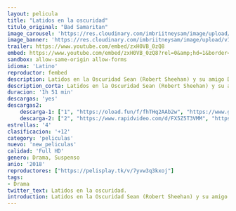 ```yaml
---
layout: pelicula
title: "Latidos en la oscuridad"
titulo_original: "Bad Samaritan"
image_carousel: 'https://res.cloudinary.com/imbriitneysam/image/upload/v1542153150/latidos-poster-min.jpg'
image_banner: 'https://res.cloudinary.com/imbriitneysam/image/upload/v1542153150/latidos-banner-min.jpg'
trailer: https://www.youtube.com/embed/zxH0VB_0zQ8
embed: https://www.youtube.com/embed/zxH0VB_0zQ8?rel=0&amp;hd=1&border=0&wmode=opaque&enablejsapi=1&modestbranding=1&controls=1&showinfo=1
sandbox: allow-same-origin allow-forms
idioma: 'Latino'
reproductor: fembed
description: Latidos en la Oscuridad Sean (Robert Sheehan) y su amigo Derek (Carlito Olivero), son dos jóvenes que trabajan en el valet parking de un restaurante local y han desarrollado una estafa brillante para robar las casas de los clientes mientras ellos comen. Las cosas van bien hasta que uno de ellos roba al cliente equivocado, Cale Erendreich (David Tennant) y descubre que tiene a una mujer cautiva en su casa. Temeroso de ir a prisión, deja a la mujer y regresa el auto al restaurante. Lleno de culpa, llama a la policía, que no descubre nada en la casa de Erendreich. Ahora, el joven valet debe soportar la ira del secuestrador que busca vengarse de él, mientras trata desesperadamente de encontrar y rescatar a la mujer cautiva que dejó atrás.
description_corta: Latidos en la Oscuridad Sean (Robert Sheehan) y su amigo Derek (Carlito Olivero), son dos jóvenes que trabajan en el valet parking de un restaurante local y han desarrollado una estafa brillante para robar las casas de los clientes mientras ellos comen. Las cosas van bien hasta que..
duracion: '1h 51 min'
descargas: 'yes'
descargas2:
    descarga-1: ["1", "https://oload.fun/f/fhTHq2AAb2w", "https://www.google.com/s2/favicons?domain=openload.co","OpenLoad","https://res.cloudinary.com/imbriitneysam/image/upload/v1541473684/mexico.png", "Latino", "Full HD"]
    descarga-2: ["2", "https://www.rapidvideo.com/d/FX5Z5T3VMM", "https://www.google.com/s2/favicons?domain=www.rapidvideo.com","RapidVideo","https://res.cloudinary.com/imbriitneysam/image/upload/v1541473684/mexico.png", "Latino", "Full HD"]
estrellas: '4'
clasificacion: '+12'
category: 'peliculas'
nuevo: 'new_peliculas'
calidad: 'Full HD'
genero: Drama, Suspenso
anio: '2018'
reproductores: ["https://pelisplay.tk/v/7yvw3q3kxoj"]
tags:
- Drama
twitter_text: Latidos en la oscuridad.
introduction: Latidos en la Oscuridad Sean (Robert Sheehan) y su amigo Derek (Carlito Olivero), son dos jóvenes que trabajan en el valet parking de un restaurante local y han desarrollado una estafa brillante para robar las casas de los clientes mientras ellos comen. Las cosas van bien hasta que..
---
```



 







